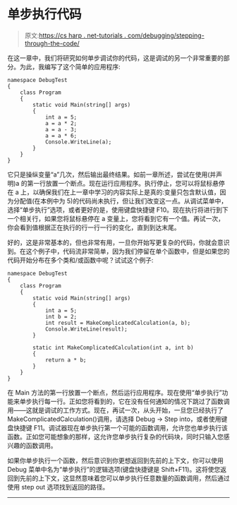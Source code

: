 # 单步执行代码

> 原文:[https://cs harp . net-tutorials . com/debugging/stepping-through-the-code/](https://csharp.net-tutorials.com/debugging/stepping-through-the-code/)

在这一章中，我们将研究如何单步调试你的代码，这是调试的另一个非常重要的部分。为此，我编写了这个简单的应用程序:

```
namespace DebugTest
{
    class Program
    {
        static void Main(string[] args)
        {
            int a = 5;
            a = a * 2;
            a = a - 3;
            a = a * 6;
            Console.WriteLine(a);
        }
    }
}
```

它只是操纵变量“a”几次，然后输出最终结果。如前一章所述，尝试在使用(并声明)a 的第一行放置一个断点。现在运行应用程序。执行停止，您可以将鼠标悬停在 a 上，以确保我们在上一章中学习的内容实际上是真的:变量只包含默认值，因为分配值(在本例中为 5)的代码尚未执行，但让我们改变这一点。从调试菜单中，选择“单步执行”选项，或者更好的是，使用键盘快捷键 F10。现在执行将进行到下一个相关行，如果您将鼠标悬停在 a 变量上，您将看到它有一个值。再试一次，你会看到值根据正在执行的行一行一行的变化，直到到达末尾。

好的，这是非常基本的，但也非常有用，一旦你开始写更复杂的代码，你就会意识到。在这个例子中，代码流非常简单，因为我们停留在单个函数中，但是如果您的代码开始分布在多个类和/或函数中呢？试试这个例子:

```
namespace DebugTest
{
    class Program
    {
        static void Main(string[] args)
        {
            int a = 5;
            int b = 2;
            int result = MakeComplicatedCalculation(a, b);
            Console.WriteLine(result);
        }

        static int MakeComplicatedCalculation(int a, int b)
        {
            return a * b;
        }
    }
}
```

在 Main 方法的第一行放置一个断点，然后运行应用程序。现在使用“单步执行”功能来单步执行每一行。正如您将看到的，它在没有任何通知的情况下跳过了函数调用——这就是调试的工作方式。现在，再试一次，从头开始，一旦您已经执行了 MakeComplicatedCalculation()调用，请选择 Debug -> Step into，或者使用键盘快捷键 F11。调试器现在单步执行第一个可能的函数调用，允许您也单步执行该函数。正如您可能想象的那样，这允许您单步执行复杂的代码块，同时只输入您感兴趣的函数调用。

<input type="hidden" name="IL_IN_ARTICLE">

如果你单步执行一个函数，然后意识到你更想返回到先前的上下文，你可以使用 Debug 菜单中名为“单步执行”的逻辑选项(键盘快捷键是 Shift+F11)。这将使您返回到先前的上下文，这显然意味着您可以单步执行任意数量的函数调用，然后通过使用 step out 选项找到返回的路径。

* * *